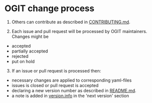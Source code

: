 # OGIT change process

1. Others can contribute as described in [CONTRIBUTING.md](../blob/master/CONTRIBUTING.md).

2. Each issue and pull request will be processed by OGIT maintainers. Changes might be
  + accepted 
  + partially accepted
  + rejected
  + put on hold

3. If an issue or pull request is processed then:
  + necessary changes are applied to corresponding yaml-files
  + issues is closed or pull request is accepted
  + declaring a new version number as described in [README.md](../blob/master/versioning/README.md).
  + a note is added in [version.info](../blob/master/versioning/version.info) in the 'next version' section

 